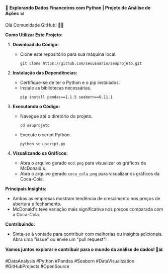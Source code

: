 🚀 **Explorando Dados Financeiros com Python | Projeto de Análise de Ações** 📊

Olá Comunidade GitHub! 👋🌐

**Como Utilizar Este Projeto:**

1. **Download do Código:**
   - Clone este repositório para sua máquina local.
     ```
     git clone https://github.com/seuusuario/seuprojeto.git
     ```

2. **Instalação das Dependências:**
   - Certifique-se de ter o Python e o pip instalados.
   - Instale as bibliotecas necessárias.
     ```
     pip install pandas==1.1.5 seaborn==0.11.1
     ```

3. **Executando o Código:**
   - Navegue até o diretório do projeto.
     ```
     cd seuprojeto
     ```
   - Execute o script Python.
     ```
     python seu_script.py
     ```

4. **Visualizando os Gráficos:**
   - Abra o arquivo gerado `mcd.png` para visualizar os gráficos da McDonald's.
   - Abra o arquivo gerado `coca_cola.png` para visualizar os gráficos da Coca-Cola.

**Principais Insights:**
- Ambas as empresas mostram tendência de crescimento nos preços de abertura e fechamento.
- McDonald's teve variação mais significativa nos preços comparada com a Coca-Cola.

**Contribuindo:**
- Sinta-se à vontade para contribuir com melhorias ou insights adicionais. Abra uma "issue" ou envie um "pull request"!

**Vamos juntos explorar e contribuir para o mundo da análise de dados! 🚀📊**

#DataAnalysis #Python #Pandas #Seaborn #DataVisualization #GitHubProjects #OpenSource
